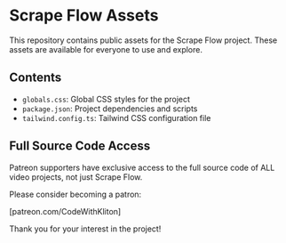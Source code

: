 # Scrape Flow Assets

This repository contains public assets for the Scrape Flow project. These assets are available for everyone to use and explore.

## Contents

- `globals.css`: Global CSS styles for the project
- `package.json`: Project dependencies and scripts
- `tailwind.config.ts`: Tailwind CSS configuration file

## Full Source Code Access

Patreon supporters have exclusive access to the full source code of ALL video projects, not just Scrape Flow.

Please consider becoming a patron:

[patreon.com/CodeWithKliton]

Thank you for your interest in the project!
